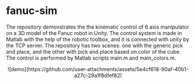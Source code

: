 # fanuc-sim
The repository demonstrates the the kinematic control of 6 axis manipulator on a 3D model of the Fanuc robot in Unity. The control system is made in Matlab with the help of the robotic toolbox, and it is connected with unity by the TCP server. The repository has two scenes: one with the generic pick and place, and the other with pick and place based on color of the cube. The control is performed by Matlab scripts main.m and main_colors.m.
<div align="center">
![demo](https://github.com/user-attachments/assets/5e4cf618-90af-40b1-a27c-29a1f8dfef82)
</div>

